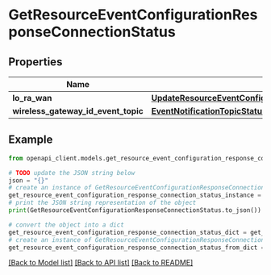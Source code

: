 # GetResourceEventConfigurationResponseConnectionStatus


## Properties

Name | Type | Description | Notes
------------ | ------------- | ------------- | -------------
**lo_ra_wan** | [**UpdateResourceEventConfigurationRequestConnectionStatusLoRaWAN**](UpdateResourceEventConfigurationRequestConnectionStatusLoRaWAN.md) |  | [optional] 
**wireless_gateway_id_event_topic** | [**EventNotificationTopicStatus**](EventNotificationTopicStatus.md) |  | [optional] 

## Example

```python
from openapi_client.models.get_resource_event_configuration_response_connection_status import GetResourceEventConfigurationResponseConnectionStatus

# TODO update the JSON string below
json = "{}"
# create an instance of GetResourceEventConfigurationResponseConnectionStatus from a JSON string
get_resource_event_configuration_response_connection_status_instance = GetResourceEventConfigurationResponseConnectionStatus.from_json(json)
# print the JSON string representation of the object
print(GetResourceEventConfigurationResponseConnectionStatus.to_json())

# convert the object into a dict
get_resource_event_configuration_response_connection_status_dict = get_resource_event_configuration_response_connection_status_instance.to_dict()
# create an instance of GetResourceEventConfigurationResponseConnectionStatus from a dict
get_resource_event_configuration_response_connection_status_from_dict = GetResourceEventConfigurationResponseConnectionStatus.from_dict(get_resource_event_configuration_response_connection_status_dict)
```
[[Back to Model list]](../README.md#documentation-for-models) [[Back to API list]](../README.md#documentation-for-api-endpoints) [[Back to README]](../README.md)


